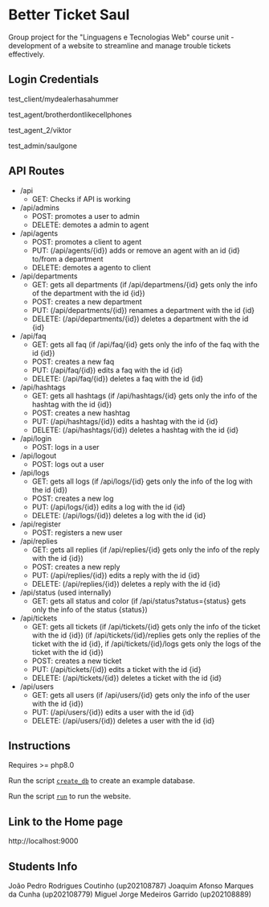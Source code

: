 # Better Ticket Saul

Group project for the "Linguagens e Tecnologias Web" course unit - development of a website to streamline and manage trouble tickets effectively. 

## Login Credentials

test_client/mydealerhasahummer

test_agent/brotherdontlikecellphones

test_agent_2/viktor

test_admin/saulgone

## API Routes

- /api
    - GET: Checks if API is working
- /api/admins
    - POST: promotes a user to admin
    - DELETE: demotes a admin to agent
- /api/agents
    - POST: promotes a client to agent
    - PUT: (/api/agents/{id}) adds or remove an agent with an id {id} to/from a department
    - DELETE: demotes a agento to client
- /api/departments
    - GET: gets all departments (if /api/departmens/{id} gets only the info of the department with the id {id})
    - POST: creates a new department
    - PUT: (/api/departments/{id}) renames a department with the id {id}
    - DELETE: (/api/departments/{id}) deletes a department with the id {id}
- /api/faq
    - GET: gets all faq (if /api/faq/{id} gets only the info of the faq with the id {id})
    - POST: creates a new faq
    - PUT: (/api/faq/{id}) edits a faq with the id {id}
    - DELETE: (/api/faq/{id}) deletes a faq with the id {id}
- /api/hashtags
    - GET: gets all hashtags (if /api/hashtags/{id} gets only the info of the hashtag with the id {id})
    - POST: creates a new hashtag
    - PUT: (/api/hashtags/{id}) edits a hashtag with the id {id}
    - DELETE: (/api/hashtags/{id}) deletes a hashtag with the id {id}
- /api/login
    - POST: logs in a user
- /api/logout
    - POST: logs out a user
- /api/logs
    - GET: gets all logs (if /api/logs/{id} gets only the info of the log with the id {id})
    - POST: creates a new log
    - PUT: (/api/logs/{id}) edits a log with the id {id}
    - DELETE: (/api/logs/{id}) deletes a log with the id {id}
- /api/register
    - POST: registers a new user
- /api/replies
    - GET: gets all replies (if /api/replies/{id} gets only the info of the reply with the id {id})
    - POST: creates a new reply
    - PUT: (/api/replies/{id}) edits a reply with the id {id}
    - DELETE: (/api/replies/{id}) deletes a reply with the id {id}
- /api/status (used internally)
    - GET: gets all status and color (if /api/status?status={status} gets only the info of the status {status})
- /api/tickets
    - GET: gets all tickets (if /api/tickets/{id} gets only the info of the ticket with the id {id}) (if /api/tickets/{id}/replies gets only the replies of the ticket with the id {id}, if /api/tickets/{id}/logs gets only the logs of the ticket with the id {id})
    - POST: creates a new ticket
    - PUT: (/api/tickets/{id}) edits a ticket with the id {id}
    - DELETE: (/api/tickets/{id}) deletes a ticket with the id {id}
- /api/users
    - GET: gets all users (if /api/users/{id} gets only the info of the user with the id {id})
    - PUT: (/api/users/{id}) edits a user with the id {id}
    - DELETE: (/api/users/{id}) deletes a user with the id {id}

## Instructions

Requires >= php8.0

Run the script [`create_db`](/create_db.sh) to create an example database.

Run the script [`run`](/run.sh) to run the website.

## Link to the Home page

http://localhost:9000

## Students Info

João Pedro Rodrigues Coutinho (up202108787)
Joaquim Afonso Marques da Cunha (up202108779)
Miguel Jorge Medeiros Garrido (up202108889)